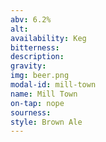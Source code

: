 ```yaml
---
abv: 6.2%
alt:
availability: Keg
bitterness: 
description:
gravity: 
img: beer.png
modal-id: mill-town
name: Mill Town
on-tap: nope
sourness: 
style: Brown Ale
---
```

